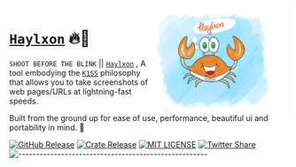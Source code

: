 <img src="https://raw.githubusercontent.com/bytehunt/haylxon/showcase/hxn-art-rounded-corners.png?token=GHSAT0AAAAAACAHNZ2RR5AGAQEO2P734ABOZA5XQQA" alt="binserve logo" width="250" align="right">

# [`Haylxon`](https://github.com/bytehunt/haylxon) :fire::crab:

`SHOOT BEFORE THE BLINK` || [`Haylxon`](https://github.com/bytehunt/haylxon/) ,
A tool embodying the [`K1SS`](https://en.wikipedia.org/wiki/KISS_principle) philosophy that allows you to take screenshots of web pages/URLs at lightning-fast speeds.

Built from the ground up for ease of use, performance, beautiful ui and portability in mind. 💖

<p align="left">

<a href="https://github.com/bytehunt/haylxon/releases"><img src="https://img.shields.io/github/v/release/bytehunt/haylxon?style=flat&amp;labelColor=56534b&amp;color=c1c1b6&amp;logo=GitHub&amp;logoColor=white" alt="GitHub Release"></a>
<a href="https://crates.io/crates/haylxon/"><img src="https://img.shields.io/crates/v/haylxon?style=flat&amp;labelColor=56534b&amp;color=c1c1b6&amp;logo=Rust&amp;logoColor=white" alt="Crate Release"></a>
<a href="https://github.com/bytehunt/haylxon/blob/main/LICENSE"><img src="https://img.shields.io/badge/License-MIT-white.svg" alt="MIT LICENSE"></a>
<a href="https://twitter.com/intent/tweet?text=Check%20out%20haylxon%20-%20a%20A%20blazingly%20fast%20tool%20to%20grab%20screenshots%20of%20website%2FURL%20from%20terminal%20written%20in%20Rust!%20&url=https%3A%2F%2Fgithub.com%2Fbytehunt%2Fhaylxon"><img alt="Twitter Share" src="https://img.shields.io/twitter/url/https/github.com/bytehunt/haylxon.svg?style=social"></a>
![-----------------------------------------------------](https://raw.githubusercontent.com/andreasbm/readme/master/assets/lines/aqua.png)

